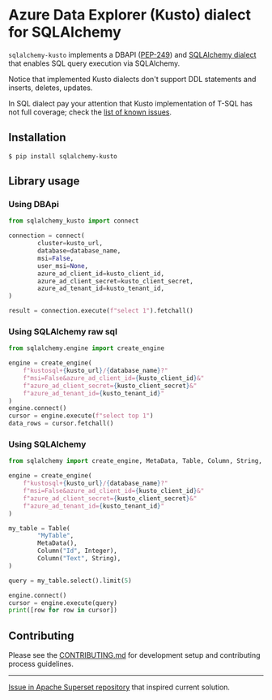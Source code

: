 # Azure Data Explorer (Kusto) dialect for SQLAlchemy

`sqlalchemy-kusto` implements a DBAPI ([PEP-249](https://www.python.org/dev/peps/pep-0249)) and [SQLAlchemy dialect](https://docs.sqlalchemy.org/en/14/dialects/) that enables SQL query execution via SQLAlchemy.

Notice that implemented Kusto dialects don't support DDL statements and inserts, deletes, updates.

In SQL dialect pay your attention that Kusto implementation of T-SQL has not full coverage; check the [list of known issues](https://docs.microsoft.com/en-us/azure/data-explorer/kusto/api/tds/sqlknownissues).

## Installation

```shell
$ pip install sqlalchemy-kusto
```

## Library usage 

### Using DBApi

```python
from sqlalchemy_kusto import connect

connection = connect(
        cluster=kusto_url,
        database=database_name,
        msi=False,
        user_msi=None,
        azure_ad_client_id=kusto_client_id,
        azure_ad_client_secret=kusto_client_secret,
        azure_ad_tenant_id=kusto_tenant_id,
)

result = connection.execute(f"select 1").fetchall()
```

### Using SQLAlchemy raw sql

```python
from sqlalchemy.engine import create_engine

engine = create_engine(
    f"kustosql+{kusto_url}/{database_name}?"
    f"msi=False&azure_ad_client_id={kusto_client_id}&"
    f"azure_ad_client_secret={kusto_client_secret}&"
    f"azure_ad_tenant_id={kusto_tenant_id}"
)
engine.connect()
cursor = engine.execute(f"select top 1")
data_rows = cursor.fetchall()
```

### Using SQLAlchemy 

```python
from sqlalchemy import create_engine, MetaData, Table, Column, String, Integer

engine = create_engine(
    f"kustosql+{kusto_url}/{database_name}?"
    f"msi=False&azure_ad_client_id={kusto_client_id}&"
    f"azure_ad_client_secret={kusto_client_secret}&"
    f"azure_ad_tenant_id={kusto_tenant_id}"
)

my_table = Table(
        "MyTable",
        MetaData(),
        Column("Id", Integer),
        Column("Text", String),
)

query = my_table.select().limit(5)

engine.connect()
cursor = engine.execute(query)
print([row for row in cursor])
```

## Contributing

Please see the [CONTRIBUTING.md](.github/CONTRIBUTING.md) for development setup and contributing process guidelines.

---
[Issue in Apache Superset repository](https://github.com/apache/superset/issues/10646) that inspired current solution.
